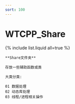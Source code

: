 ```yaml
---
sort: 100
---
```


# WTCPP_Share

{% include list.liquid all=true %}

```tip
**Share文件夹**

存放一些辅助函数或类

大类分类: 

01 数据处理
02 动态库处理
03 线程/进程相关操作
```